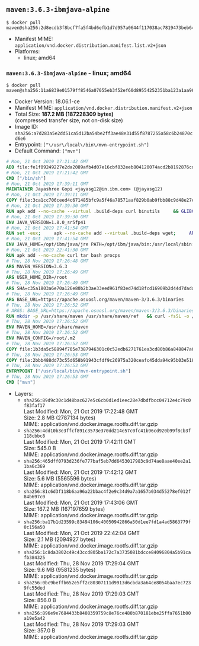 ## `maven:3.6.3-ibmjava-alpine`

```console
$ docker pull maven@sha256:2d8ecdb3f8bcf7fa5f4bd6efb1d7d957a0644f117038ac7819473beb64c68aa4
```

-	Manifest MIME: `application/vnd.docker.distribution.manifest.list.v2+json`
-	Platforms:
	-	linux; amd64

### `maven:3.6.3-ibmjava-alpine` - linux; amd64

```console
$ docker pull maven@sha256:11a6839e01579ff8546a07055eb3f52ef60d89554252351ba123a1aa96447e2a
```

-	Docker Version: 18.06.1-ce
-	Manifest MIME: `application/vnd.docker.distribution.manifest.v2+json`
-	Total Size: **187.2 MB (187228309 bytes)**  
	(compressed transfer size, not on-disk size)
-	Image ID: `sha256:a7d283a5e2dd51ca5d12ba54be2ff3ae48e31d55f8787255a58c6b24870cd6e6`
-	Entrypoint: `["\/usr\/local\/bin\/mvn-entrypoint.sh"]`
-	Default Command: `["mvn"]`

```dockerfile
# Mon, 21 Oct 2019 17:21:42 GMT
ADD file:fe1f09249227e2da2089afb4d07e16cbf832eeb804120074acd2b8192876cd28 in / 
# Mon, 21 Oct 2019 17:21:42 GMT
CMD ["/bin/sh"]
# Mon, 21 Oct 2019 17:39:11 GMT
MAINTAINER Jayashree Gopi <jayasg12@in.ibm.com> (@jayasg12)
# Mon, 21 Oct 2019 17:39:11 GMT
COPY file:3ca1cc706ceed4c671485bfc9a5f46a78571aaf829b0ab9fbb88c9d48e27ccd3 in /etc/apk/keys 
# Mon, 21 Oct 2019 17:39:30 GMT
RUN apk add --no-cache --virtual .build-deps curl binutils     && GLIBC_VER="2.30-r0"     && ALPINE_GLIBC_REPO="https://github.com/sgerrand/alpine-pkg-glibc/releases/download"     && GCC_LIBS_URL="https://archive.archlinux.org/packages/g/gcc-libs/gcc-libs-8.2.1%2B20180831-1-x86_64.pkg.tar.xz"     && GCC_LIBS_SHA256=e4b39fb1f5957c5aab5c2ce0c46e03d30426f3b94b9992b009d417ff2d56af4d     && curl -fLs https://alpine-pkgs.sgerrand.com/sgerrand.rsa.pub -o /tmp/sgerrand.rsa.pub     && cmp -s /etc/apk/keys/sgerrand.rsa.pub /tmp/sgerrand.rsa.pub     && curl -fLs ${ALPINE_GLIBC_REPO}/${GLIBC_VER}/glibc-${GLIBC_VER}.apk > /tmp/${GLIBC_VER}.apk     && apk add /tmp/${GLIBC_VER}.apk     && curl -fLs ${GCC_LIBS_URL} -o /tmp/gcc-libs.tar.xz     && echo "${GCC_LIBS_SHA256}  /tmp/gcc-libs.tar.xz" | sha256sum -c -     && mkdir /tmp/gcc     && tar -xf /tmp/gcc-libs.tar.xz -C /tmp/gcc     && mv /tmp/gcc/usr/lib/libgcc* /tmp/gcc/usr/lib/libstdc++* /usr/glibc-compat/lib     && strip /usr/glibc-compat/lib/libgcc_s.so.* /usr/glibc-compat/lib/libstdc++.so*     && apk del --purge .build-deps     && apk add --no-cache ca-certificates openssl     && rm -rf /tmp/${GLIBC_VER}.apk /tmp/gcc /tmp/gcc-libs.tar.xz /var/cache/apk/* /tmp/*.pub
# Mon, 21 Oct 2019 17:39:30 GMT
ENV JAVA_VERSION=1.8.0_sr5fp41
# Mon, 21 Oct 2019 17:41:54 GMT
RUN set -eux;     apk --no-cache add --virtual .build-deps wget;     ARCH="$(apk --print-arch)";     case "${ARCH}" in        amd64|x86_64)          ESUM='6545147d99ed83124eb6f0091b262d97089ba41b2c8c7d8adc7836836af29658';          YML_FILE='sdk/linux/x86_64/index.yml';          ;;        i386)          ESUM='1aaf206c6eeb9d6501b4006c081fb2cf30f6d2ef2ce5568ba04e2ac42e897f77';          YML_FILE='sdk/linux/i386/index.yml';          ;;        ppc64el|ppc64le)          ESUM='c625e54e80dd3e743dca0507708bcaee3435cfb7d1efc5960299449a4693a60b';          YML_FILE='sdk/linux/ppc64le/index.yml';          ;;        s390)          ESUM='38e07d464b89ae594dd049e89bc04fe0c6adce0e65dba926fc26f27c0cb93b94';          YML_FILE='sdk/linux/s390/index.yml';          ;;        s390x)          ESUM='cd99fbfc86e3236d0de885890652ce0f5b7e4194a157aff6c8619b600fe0a934';          YML_FILE='sdk/linux/s390x/index.yml';          ;;        *)          echo "Unsupported arch: ${ARCH}";          exit 1;          ;;     esac;     BASE_URL="https://public.dhe.ibm.com/ibmdl/export/pub/systems/cloud/runtimes/java/meta/";     wget -q -U UA_IBM_JAVA_Docker -O /tmp/index.yml ${BASE_URL}/${YML_FILE};     JAVA_URL=$(sed -n '/^'${JAVA_VERSION}:'/{n;s/\s*uri:\s//p}'< /tmp/index.yml);     wget -q -U UA_IBM_JAVA_Docker -O /tmp/ibm-java.bin ${JAVA_URL};     echo "${ESUM}  /tmp/ibm-java.bin" | sha256sum -c -;     echo "INSTALLER_UI=silent" > /tmp/response.properties;     echo "USER_INSTALL_DIR=/opt/ibm/java" >> /tmp/response.properties;     echo "LICENSE_ACCEPTED=TRUE" >> /tmp/response.properties;     mkdir -p /opt/ibm;     chmod +x /tmp/ibm-java.bin;     /tmp/ibm-java.bin -i silent -f /tmp/response.properties;     rm -f /tmp/response.properties;     rm -f /tmp/index.yml;     rm -f /tmp/ibm-java.bin;     apk del .build-deps;
# Mon, 21 Oct 2019 17:41:54 GMT
ENV JAVA_HOME=/opt/ibm/java/jre PATH=/opt/ibm/java/bin:/usr/local/sbin:/usr/local/bin:/usr/sbin:/usr/bin:/sbin:/bin IBM_JAVA_OPTIONS=-XX:+UseContainerSupport
# Mon, 21 Oct 2019 22:41:30 GMT
RUN apk add --no-cache curl tar bash procps
# Thu, 28 Nov 2019 17:26:48 GMT
ARG MAVEN_VERSION=3.6.3
# Thu, 28 Nov 2019 17:26:49 GMT
ARG USER_HOME_DIR=/root
# Thu, 28 Nov 2019 17:26:49 GMT
ARG SHA=c35a1803a6e70a126e80b2b3ae33eed961f83ed74d18fcd16909b2d44d7dada3203f1ffe726c17ef8dcca2dcaa9fca676987befeadc9b9f759967a8cb77181c0
# Thu, 28 Nov 2019 17:26:49 GMT
ARG BASE_URL=https://apache.osuosl.org/maven/maven-3/3.6.3/binaries
# Thu, 28 Nov 2019 17:26:52 GMT
# ARGS: BASE_URL=https://apache.osuosl.org/maven/maven-3/3.6.3/binaries MAVEN_VERSION=3.6.3 SHA=c35a1803a6e70a126e80b2b3ae33eed961f83ed74d18fcd16909b2d44d7dada3203f1ffe726c17ef8dcca2dcaa9fca676987befeadc9b9f759967a8cb77181c0 USER_HOME_DIR=/root
RUN mkdir -p /usr/share/maven /usr/share/maven/ref   && curl -fsSL -o /tmp/apache-maven.tar.gz ${BASE_URL}/apache-maven-${MAVEN_VERSION}-bin.tar.gz   && echo "${SHA}  /tmp/apache-maven.tar.gz" | sha512sum -c -   && tar -xzf /tmp/apache-maven.tar.gz -C /usr/share/maven --strip-components=1   && rm -f /tmp/apache-maven.tar.gz   && ln -s /usr/share/maven/bin/mvn /usr/bin/mvn
# Thu, 28 Nov 2019 17:26:52 GMT
ENV MAVEN_HOME=/usr/share/maven
# Thu, 28 Nov 2019 17:26:52 GMT
ENV MAVEN_CONFIG=/root/.m2
# Thu, 28 Nov 2019 17:26:52 GMT
COPY file:1b3da5c58894f705e7387946301c0c52edb6271761ea3cd80b86a848847a64cd in /usr/local/bin/mvn-entrypoint.sh 
# Thu, 28 Nov 2019 17:26:53 GMT
COPY file:2bbb488dd73c55d658b91943cfdf9c26975a320ceafc45dda94c95b03e518ad3 in /usr/share/maven/ref/ 
# Thu, 28 Nov 2019 17:26:53 GMT
ENTRYPOINT ["/usr/local/bin/mvn-entrypoint.sh"]
# Thu, 28 Nov 2019 17:26:53 GMT
CMD ["mvn"]
```

-	Layers:
	-	`sha256:89d9c30c1d48bac627e5c6cb0d1ed1eec28e7dbdfbcc04712e4c79c0f83faf17`  
		Last Modified: Mon, 21 Oct 2019 17:22:48 GMT  
		Size: 2.8 MB (2787134 bytes)  
		MIME: application/vnd.docker.image.rootfs.diff.tar.gzip
	-	`sha256:4dd10b3e3ffcf891c3573e370dd214e57c0fc41b96cd920b99f8cb3f118cbbc8`  
		Last Modified: Mon, 21 Oct 2019 17:42:11 GMT  
		Size: 545.0 B  
		MIME: application/vnd.docker.image.rootfs.diff.tar.gzip
	-	`sha256:465dff0793d236fe777baf5eb7dd6453017983c9d74ae8aae40ee2a11ba6c369`  
		Last Modified: Mon, 21 Oct 2019 17:42:12 GMT  
		Size: 5.6 MB (5565596 bytes)  
		MIME: application/vnd.docker.image.rootfs.diff.tar.gzip
	-	`sha256:81c6d3f118b6aa96a22bbac4f2e9c34d9a7a1657b034d55278ef012f84b697c0`  
		Last Modified: Mon, 21 Oct 2019 17:43:06 GMT  
		Size: 167.2 MB (167197659 bytes)  
		MIME: application/vnd.docker.image.rootfs.diff.tar.gzip
	-	`sha256:ba17b1d23599c83494106c40050942866a50d1ee7fd1a4ad5863779f0c156a50`  
		Last Modified: Mon, 21 Oct 2019 22:42:04 GMT  
		Size: 2.1 MB (2094927 bytes)  
		MIME: application/vnd.docker.image.rootfs.diff.tar.gzip
	-	`sha256:1c8da3802c49c43ccd805ba172c7a3735081bdcce84096804a5b91cafb384325`  
		Last Modified: Thu, 28 Nov 2019 17:29:04 GMT  
		Size: 9.6 MB (9581235 bytes)  
		MIME: application/vnd.docker.image.rootfs.diff.tar.gzip
	-	`sha256:0bc9beffb652e5ff2c80307111d9913d6cbda3a64ce8054baa7ec7239fc55ded`  
		Last Modified: Thu, 28 Nov 2019 17:29:03 GMT  
		Size: 856.0 B  
		MIME: application/vnd.docker.image.rootfs.diff.tar.gzip
	-	`sha256:896e9e7684433b8408359759c8e76ce480b870181ebe25ffa7651b00a19e5a42`  
		Last Modified: Thu, 28 Nov 2019 17:29:03 GMT  
		Size: 357.0 B  
		MIME: application/vnd.docker.image.rootfs.diff.tar.gzip
